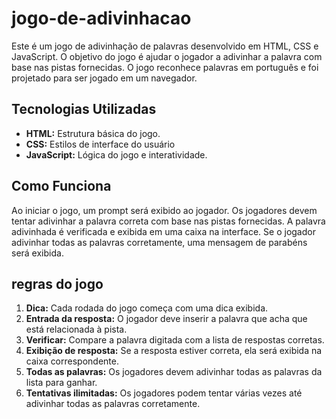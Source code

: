 # jogo-de-adivinhacao
Este é um jogo de adivinhação de palavras desenvolvido em HTML, CSS e JavaScript. O objetivo do jogo é ajudar o jogador a adivinhar a palavra com base nas pistas fornecidas. O jogo reconhece palavras em português e foi projetado para ser jogado em um navegador.
## Tecnologias Utilizadas
- **HTML:** Estrutura básica do jogo.
- **CSS:** Estilos de interface do usuário
- **JavaScript:** Lógica do jogo e interatividade.
## Como Funciona
Ao iniciar o jogo, um prompt será exibido ao jogador. Os jogadores devem tentar adivinhar a palavra correta com base nas pistas fornecidas. A palavra adivinhada é verificada e exibida em uma caixa na interface. Se o jogador adivinhar todas as palavras corretamente, uma mensagem de parabéns será exibida.
## regras do jogo

1. **Dica:** Cada rodada do jogo começa com uma dica exibida.
2. **Entrada da resposta:** O jogador deve inserir a palavra que acha que está relacionada à pista.
3. **Verificar:** Compare a palavra digitada com a lista de respostas corretas.
4. **Exibição de resposta:** Se a resposta estiver correta, ela será exibida na caixa correspondente.
5. **Todas as palavras:** Os jogadores devem adivinhar todas as palavras da lista para ganhar.
6. **Tentativas ilimitadas:** Os jogadores podem tentar várias vezes até adivinhar todas as palavras corretamente.
